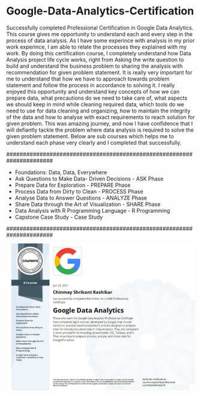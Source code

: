 # Google-Data-Analytics-Certification

Successfully completed Professional Certification in Google Data Analytics. This course gives me opportunity to understand each and every step in the process of data analysis. As I have some experince with analysis in my prior work experince, I am able to relate the processes they explained with my work. By doing this certification course, I completely understand how Data Analysis project life cycle works, right from Asking the write question to build and understand the business problem to sharing the analysis with recommendation for given problem statement. It is really very important for me to understand that how we have to approach towards problem statement and follow the process in accordance to solving it. I really enjoyed this opportunity and understand key concepts of how we can prepare data, what precautions do we need to take care of, what aspects we should keep in mind while cleaning required data, which tools do we need to use for data cleaning and organizing, how to maintain the integrity of the data and how to analyse with exact requirements to reach solution for given problem. This was amazing journey, and now I have confidence that I will defiantly tackle the problem where data analysis is required to solve the given problem statement. Below are sub courses which helps me to understand each phase very clearly and I completed that successfully.


######################################################################

  *	Foundations: Data, Data, Everywhere 
  *	Ask Questions to Make Data- Driven Decisions - ASK Phase 
  *	Prepare Data for Exploration - PREPARE Phase 
  *	Process Data from Dirty to Clean - PROCESS Phase 
  *	Analyse Data to Answer Questions - ANALYZE Phase 
  *	Share Data through the Art of Visualization - SHARE Phase 
  *	Data Analysis with R Programming Language - R Programming 
  *	Capstone Case Study - Case Study 


######################################################################



![Alt text](/fig/image.JPG?raw=true "Google Data Analytics Professional Certificate")
